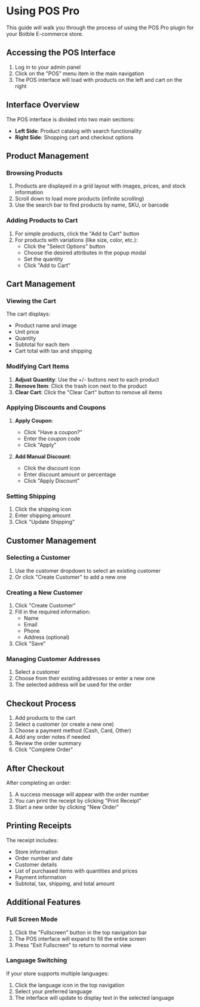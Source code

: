 # Using POS Pro

This guide will walk you through the process of using the POS Pro plugin for your Botble E-commerce store.

## Accessing the POS Interface

1. Log in to your admin panel
2. Click on the "POS" menu item in the main navigation
3. The POS interface will load with products on the left and cart on the right

## Interface Overview

The POS interface is divided into two main sections:
- **Left Side**: Product catalog with search functionality
- **Right Side**: Shopping cart and checkout options

## Product Management

### Browsing Products

1. Products are displayed in a grid layout with images, prices, and stock information
2. Scroll down to load more products (infinite scrolling)
3. Use the search bar to find products by name, SKU, or barcode

### Adding Products to Cart

1. For simple products, click the "Add to Cart" button
2. For products with variations (like size, color, etc.):
   - Click the "Select Options" button
   - Choose the desired attributes in the popup modal
   - Set the quantity
   - Click "Add to Cart"

## Cart Management

### Viewing the Cart

The cart displays:
- Product name and image
- Unit price
- Quantity
- Subtotal for each item
- Cart total with tax and shipping

### Modifying Cart Items

1. **Adjust Quantity**: Use the +/- buttons next to each product
2. **Remove Item**: Click the trash icon next to the product
3. **Clear Cart**: Click the "Clear Cart" button to remove all items

### Applying Discounts and Coupons

1. **Apply Coupon**:
   - Click "Have a coupon?"
   - Enter the coupon code
   - Click "Apply"

2. **Add Manual Discount**:
   - Click the discount icon
   - Enter discount amount or percentage
   - Click "Apply Discount"

### Setting Shipping

1. Click the shipping icon
2. Enter shipping amount
3. Click "Update Shipping"

## Customer Management

### Selecting a Customer

1. Use the customer dropdown to select an existing customer
2. Or click "Create Customer" to add a new one

### Creating a New Customer

1. Click "Create Customer"
2. Fill in the required information:
   - Name
   - Email
   - Phone
   - Address (optional)
3. Click "Save"

### Managing Customer Addresses

1. Select a customer
2. Choose from their existing addresses or enter a new one
3. The selected address will be used for the order

## Checkout Process

1. Add products to the cart
2. Select a customer (or create a new one)
3. Choose a payment method (Cash, Card, Other)
4. Add any order notes if needed
5. Review the order summary
6. Click "Complete Order"

## After Checkout

After completing an order:
1. A success message will appear with the order number
2. You can print the receipt by clicking "Print Receipt"
3. Start a new order by clicking "New Order"

## Printing Receipts

The receipt includes:
- Store information
- Order number and date
- Customer details
- List of purchased items with quantities and prices
- Payment information
- Subtotal, tax, shipping, and total amount

## Additional Features

### Full Screen Mode

1. Click the "Fullscreen" button in the top navigation bar
2. The POS interface will expand to fill the entire screen
3. Press "Exit Fullscreen" to return to normal view

### Language Switching

If your store supports multiple languages:
1. Click the language icon in the top navigation
2. Select your preferred language
3. The interface will update to display text in the selected language
